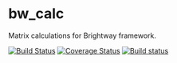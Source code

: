 # bw_calc

Matrix calculations for Brightway framework.

[![Build Status](https://travis-ci.org/brightway-lca/bw_calc.svg?branch=master)](https://travis-ci.org/brightway-lca/bw_calc) [![Coverage Status](https://coveralls.io/repos/github/brightway-lca/bw_calc/badge.svg?branch=master)](https://coveralls.io/github/brightway-lca/bw_calc?branch=master) [![Build status](https://ci.appveyor.com/api/projects/status/lrmo8mls4yy6b3w7?svg=true)](https://ci.appveyor.com/project/cmutel/brightway-calc)
